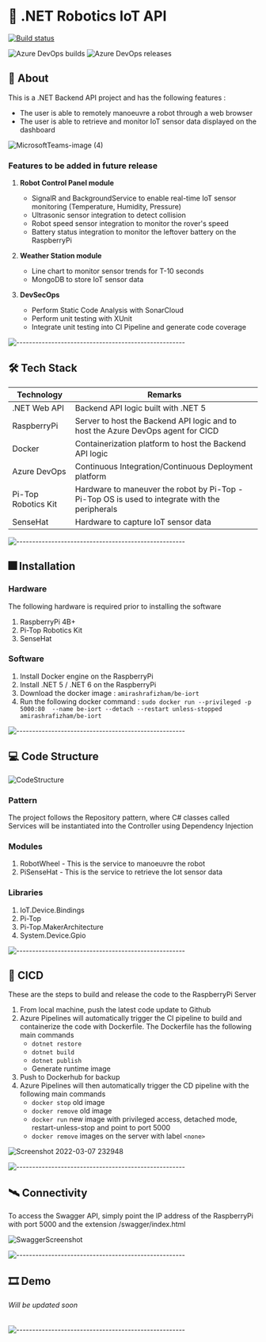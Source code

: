 # :space_invader: .NET Robotics IoT API

[![Build status](https://dev.azure.com/amirashrafizham7/IoT%20RaspberryPI/_apis/build/status/Backend%20-%20IoRT%20Raspberry%20Pi)](https://dev.azure.com/amirashrafizham7/IoT%20RaspberryPI/_build/latest?definitionId=4)

![Azure DevOps builds](https://img.shields.io/azure-devops/build/amirashrafizham7/3cd2d062-7beb-450b-835a-acb34a7cc906/4)
![Azure DevOps releases](https://img.shields.io/azure-devops/release/amirashrafizham7/3cd2d062-7beb-450b-835a-acb34a7cc906/4/4)

## :thought_balloon: About
This is a .NET Backend API project and has the following features :
- The user is able to remotely manoeuvre a robot through a web browser
- The user is able to retrieve and monitor IoT sensor data displayed on the dashboard

![MicrosoftTeams-image (4)](https://user-images.githubusercontent.com/59201954/157059323-35ff4bd5-6491-4976-825f-8644b4d21c55.png)

### Features to be added in future release  

1. **Robot Control Panel module**
   - SignalR and BackgroundService to enable real-time IoT sensor monitoring (Temperature, Humidity, Pressure)
   - Ultrasonic sensor integration to detect collision
   - Robot speed sensor integration to monitor the rover's speed
   - Battery status integration to monitor the leftover battery on the RaspberryPi

2. **Weather Station module**
   - Line chart to monitor sensor trends for T-10 seconds 
   - MongoDB to store IoT sensor data

3. **DevSecOps**
   - Perform Static Code Analysis with SonarCloud
   - Perform unit testing with XUnit
   - Integrate unit testing into CI Pipeline and generate code coverage 

![-----------------------------------------------------](https://raw.githubusercontent.com/andreasbm/readme/master/assets/lines/rainbow.png)

## :hammer_and_wrench: Tech Stack

| Technology          | Remarks                                                                                          |
|---------------------|--------------------------------------------------------------------------------------------------|
| .NET Web API        |  Backend API logic  built with .NET 5                                                            |
| RaspberryPi         |  Server to host the Backend API logic and to host the Azure DevOps agent for CICD                |
| Docker              |  Containerization platform to host the Backend API logic                                         |
| Azure DevOps        |  Continuous Integration/Continuous Deployment platform                                           |
| Pi-Top Robotics Kit |  Hardware to maneuver the robot by Pi-Top - Pi-Top OS is used to integrate with the peripherals  |
| SenseHat            |  Hardware to capture IoT sensor data             


![-----------------------------------------------------](https://raw.githubusercontent.com/andreasbm/readme/master/assets/lines/rainbow.png)

## :fireworks: Installation
### Hardware 

The following hardware is required prior to installing the software
1. RaspberryPi 4B+ 
2. Pi-Top Robotics Kit
3. SenseHat

### Software

1. Install Docker engine on the RaspberryPi
2. Install .NET 5 / .NET 6 on the RaspberryPi
3. Download the docker image : `amirashrafizham/be-iort`
4. Run the following docker command : `sudo docker run --privileged -p 5000:80  --name be-iort --detach --restart unless-stopped amirashrafizham/be-iort`

![-----------------------------------------------------](https://raw.githubusercontent.com/andreasbm/readme/master/assets/lines/rainbow.png)


## :computer: Code Structure

![CodeStructure](https://user-images.githubusercontent.com/59201954/157164860-2238caa9-8f78-46bb-87c9-271151f7e003.png)

### Pattern

The project follows the Repository pattern, where C# classes called Services will be instantiated into the Controller using Dependency Injection

### Modules

1. RobotWheel - This is the service to manoeuvre the robot  
2. PiSenseHat - This is the service to retrieve the Iot sensor data

### Libraries
 
1. IoT.Device.Bindings
2. Pi-Top
3. Pi-Top.MakerArchitecture
4. System.Device.Gpio


![-----------------------------------------------------](https://raw.githubusercontent.com/andreasbm/readme/master/assets/lines/rainbow.png)

## :rocket:	CICD
These are the steps to build and release the code to the RaspberryPi Server
1. From local machine, push the latest code update to Github
2. Azure Pipelines will automatically trigger the CI pipeline to build and containerize the code with Dockerfile. The Dockerfile has the following main commands
   - `dotnet restore`
   - `dotnet build`
   - `dotnet publish`
   - Generate runtime image
3. Push to Dockerhub for backup
4. Azure Pipelines will then automatically trigger the CD pipeline with the following main commands
   - `docker stop` old image
   - `docker remove` old image
   - `docker run` new image with privileged access, detached mode, restart-unless-stop and point to port 5000
   - `docker remove` images on the server with <None> label `<none>`
</ul>

![Screenshot 2022-03-07 232948](https://user-images.githubusercontent.com/59201954/157065033-29a79063-0592-4e24-925d-caf14222b8eb.png)

![-----------------------------------------------------](https://raw.githubusercontent.com/andreasbm/readme/master/assets/lines/rainbow.png)

## :artificial_satellite: Connectivity

To access the Swagger API, simply point the IP address of the RaspberryPi with port 5000 and the extension /swagger/index.html

![SwaggerScreenshot](https://user-images.githubusercontent.com/59201954/157164825-41b3da22-946e-4c94-9de7-0b5e4365a102.png)

![-----------------------------------------------------](https://raw.githubusercontent.com/andreasbm/readme/master/assets/lines/rainbow.png)


## :film_strip: Demo

<h6>Will be updated soon </h6>
  
![-----------------------------------------------------](https://raw.githubusercontent.com/andreasbm/readme/master/assets/lines/rainbow.png)

